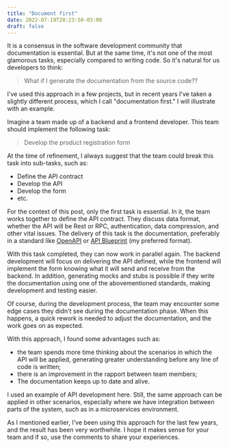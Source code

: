 ```yaml
---
title: "Document first"
date: 2022-07-19T20:23:50-03:00
draft: false
---
```

It is a consensus in the software development community that documentation is essential. But at the same time, it's not one of the most glamorous tasks, especially compared to writing code. So it's natural for us developers to think:

> What if I generate the documentation from the source code??

I've used this approach in a few projects, but in recent years I've taken a slightly different process, which I call "documentation first." I will illustrate with an example.

Imagine a team made up of a backend and a frontend developer. This team should implement the following task:

> Develop the product registration form

At the time of refinement, I always suggest that the team could break this task into sub-tasks, such as:

- Define the API contract
- Develop the API
- Develop the form
- etc.


For the context of this post, only the first task is essential. In it, the team works together to define the API contract. They discuss data format, whether the API will be Rest or RPC, authentication, data compression, and other vital issues. The delivery of this task is the documentation, preferably in a standard like [OpenAPI](https://spec.openapis.org/oas/latest.html) or [API Blueprint](https://apiblueprint.org) (my preferred format).

With this task completed, they can now work in parallel again. The backend development will focus on delivering the API defined, while the frontend will implement the form knowing what it will send and receive from the backend. In addition, generating mocks and stubs is possible if they write the documentation using one of the abovementioned standards, making development and testing easier.

Of course, during the development process, the team may encounter some edge cases they didn't see during the documentation phase. When this happens, a quick rework is needed to adjust the documentation, and the work goes on as expected.

With this approach, I found some advantages such as:

- the team spends more time thinking about the scenarios in which the API will be applied, generating greater understanding before any line of code is written;
- there is an improvement in the rapport between team members;
- The documentation keeps up to date and alive.

I used an example of API development here. Still, the same approach can be applied in other scenarios, especially where we have integration between parts of the system, such as in a microservices environment.

As I mentioned earlier, I've been using this approach for the last few years, and the result has been very worthwhile. I hope it makes sense for your team and if so, use the comments to share your experiences.